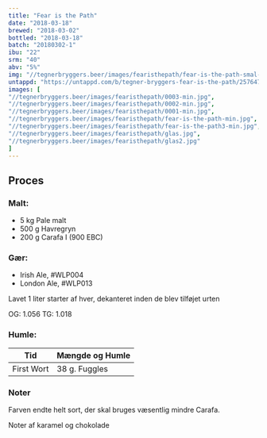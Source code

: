 ```yaml
---
title: "Fear is the Path"
date: "2018-03-18"
brewed: "2018-03-02"
bottled: "2018-03-18"
batch: "20180302-1"
ibu: "22"
srm: "40"
abv: "5%"
img: "//tegnerbryggers.beer/images/fearisthepath/fear-is-the-path-smal-min.jpg"
untappd: "https://untappd.com/b/tegner-bryggers-fear-is-the-path/2576478"
images: [
"//tegnerbryggers.beer/images/fearisthepath/0003-min.jpg",
"//tegnerbryggers.beer/images/fearisthepath/0002-min.jpg",
"//tegnerbryggers.beer/images/fearisthepath/0001-min.jpg",
"//tegnerbryggers.beer/images/fearisthepath/fear-is-the-path-min.jpg",
"//tegnerbryggers.beer/images/fearisthepath/fear-is-the-path3-min.jpg",
"//tegnerbryggers.beer/images/fearisthepath/glas.jpg",
"//tegnerbryggers.beer/images/fearisthepath/glas2.jpg"
]
---
```


## Proces

### Malt:

* 5 kg Pale malt
* 500 g Havregryn
* 200 g Carafa I (900 EBC)

### Gær:

* Irish Ale, #WLP004
* London Ale, #WLP013

Lavet 1 liter starter af hver, dekanteret inden de blev tilføjet urten

OG: 1.056
TG: 1.018

### Humle:

| Tid        | Mængde og Humle |
| ---------- | --------------- |
| First Wort | 38 g. Fuggles   |

### Noter

Farven endte helt sort, der skal bruges væsentlig mindre Carafa.

Noter af karamel og chokolade
